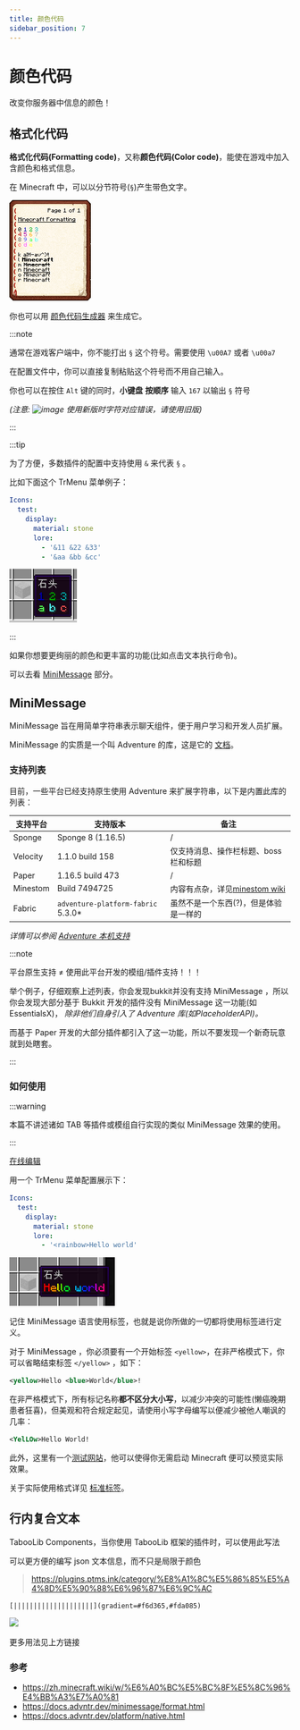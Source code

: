 ```yaml
---
title: 颜色代码
sidebar_position: 7
---
```


# 颜色代码

改变你服务器中信息的颜色！

## 格式化代码

**格式化代码(Formatting code)**，又称**颜色代码(Color code)**，能使在游戏中加入含颜色和格式信息。

在 Minecraft 中，可以以分节符号(`§`)产生带色文字。

![](_images/color-message/Minecraft_Formatting.gif)

你也可以用 [颜色代码生成器](https://mcg.tuanzi.ink/) 来生成它。

:::note

通常在游戏客户端中，你不能打出 `§` 这个符号。需要使用 `\u00A7` 或者 `\u00a7`

在配置文件中，你可以直接复制粘贴这个符号而不用自己输入。

你也可以在按住 `Alt` 键的同时，**小键盘** **按顺序** 输入 `167` 以输出 `§` 符号

_(注意: ![image](https://github.com/user-attachments/assets/49472da4-9b50-4fa3-92d1-f14cdb08cbb4) 使用新版时字符对应错误，请使用旧版)_

:::

:::tip

为了方便，多数插件的配置中支持使用 `&` 来代表 `§` 。

比如下面这个 TrMenu 菜单例子：

```yaml
Icons:
  test:
    display:
      material: stone
      lore:
        - '&11 &22 &33'
        - '&aa &bb &cc'
```

![](_images/color-message/游戏内.png)

:::

如果你想要更绚丽的颜色和更丰富的功能(比如点击文本执行命令)。

可以去看 [MiniMessage](#minimessage) 部分。

## MiniMessage

MiniMessage 旨在用简单字符串表示聊天组件，便于用户学习和开发人员扩展。

MiniMessage 的实质是一个叫 Adventure 的库，这是它的 [文档](https://docs.advntr.dev/getting-started.html)。

### 支持列表

目前，一些平台已经支持原生使用 Adventure 来扩展字符串，以下是内置此库的列表：

| 支持平台     | 支持版本                               | 备注                                                                   |
|----------|------------------------------------|----------------------------------------------------------------------|
| Sponge   | Sponge 8 (1.16.5)                  | /                                                                    |
| Velocity | 1.1.0 build 158                    | 仅支持消息、操作栏标题、boss栏和标题                                                 |
| Paper    | 1.16.5 build 473                   | /                                                                    |
| Minestom | Build 7494725                      | 内容有点杂，详见[minestom wiki](https://wiki.minestom.net/feature/adventure) |
| Fabric   | `adventure-platform-fabric` 5.3.0* | 虽然不是一个东西(?)，但是体验是一样的                                                 |

_详情可以参阅 [Adventure 本机支持](https://docs.advntr.dev/platform/native.html)_

:::note

平台原生支持 ≠ 使用此平台开发的模组/插件支持！！！

举个例子，仔细观察上述列表，你会发现bukkit并没有支持 MiniMessage ，所以你会发现大部分基于 Bukkit 开发的插件没有 MiniMessage 这一功能(如 EssentialsX)，
_除非他们自身引入了 Adventure 库(如PlaceholderAPI)。_

而基于 Paper 开发的大部分插件都引入了这一功能，所以不要发现一个新奇玩意就到处瞎套。

:::

### 如何使用

:::warning

本篇不讲述诸如 TAB 等插件或模组自行实现的类似 MiniMessage 效果的使用。

:::

[在线编辑](https://mcg.tuanzi.ink)

用一个 TrMenu 菜单配置展示下：

```yaml
Icons:
  test:
    display:
      material: stone
      lore:
        - '<rainbow>Hello world'
```

![](_images/color-message/展示.png)

记住 MiniMessage 语言使用标签，也就是说你所做的一切都将使用标签进行定义。

对于 MiniMessage ，你必须要有一个开始标签 `<yellow>`，在非严格模式下，你可以省略结束标签 `</yellow>` ，如下：

```xml
<yellow>Hello <blue>World</blue>!
```

在非严格模式下，所有标记名称**都不区分大小写**，以减少冲突的可能性(懒癌晚期患者狂喜)，但美观和符合规定起见，请使用小写字母编写以便减少被他人嘲讽的几率：

```xml
<YelLOw>Hello World!
```

此外，这里有一个[测试网站](https://webui.advntr.dev/)，他可以使得你无需启动 Minecraft 便可以预览实际效果。

关于实际使用格式详见 [标准标签](https://docs.advntr.dev/minimessage/format.html#standard-tags)。

## 行内复合文本

TabooLib Components，当你使用 TabooLib 框架的插件时，可以使用此写法

可以更方便的编写 json 文本信息，而不只是局限于颜色

> https://plugins.ptms.ink/category/%E8%A1%8C%E5%86%85%E5%A4%8D%E5%90%88%E6%96%87%E6%9C%AC

```
[||||||||||||||||||||](gradient=#f6d365,#fda085)
```

![](https://plugins.ptms.ink/img/Xnip2023-07-25_15-04-02.png)

更多用法见上方链接

### 参考

- https://zh.minecraft.wiki/w/%E6%A0%BC%E5%BC%8F%E5%8C%96%E4%BB%A3%E7%A0%81
- https://docs.advntr.dev/minimessage/format.html
- https://docs.advntr.dev/platform/native.html
